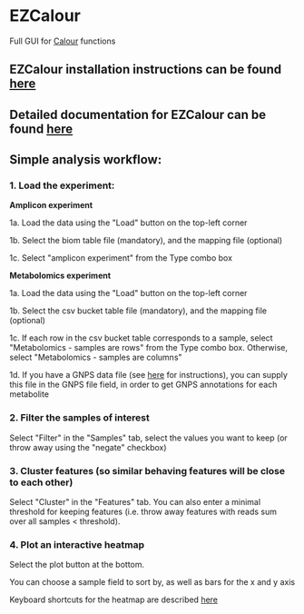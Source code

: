 # EZCalour
Full GUI for [Calour](https://github.com/amnona/Calour) functions

## EZCalour installation instructions can be found [here](https://github.com/amnona/EZCalour/blob/master/INSTALLATION.md)

## Detailed documentation for EZCalour can be found [here](https://github.com/amnona/EZCalour/blob/master/using-ezcalour.pdf)

## Simple analysis workflow:
### 1. Load the experiment:

**Amplicon experiment**

1a. Load the data using the "Load" button on the top-left corner

1b. Select the biom table file (mandatory), and the mapping file (optional)

1c. Select "amplicon experiment" from the Type combo box

**Metabolomics experiment**

1a. Load the data using the "Load" button on the top-left corner

1b. Select the csv bucket table file (mandatory), and the mapping file (optional)

1c. If each row in the csv bucket table corresponds to a sample, select "Metabolomics - samples are rows" from the Type combo box. Otherwise, select "Metabolomics - samples are columns"

1d. If you have a GNPS data file (see [here](https://github.com/amnona/gnps-calour) for instructions), you can supply this file in the GNPS file field, in order to get GNPS annotations for each metabolite

### 2. Filter the samples of interest
Select "Filter" in the "Samples" tab, select the values you want to keep (or throw away using the "negate" checkbox)

### 3. Cluster features (so similar behaving features will be close to each other)
Select "Cluster" in the "Features" tab. You can also enter a minimal threshold for keeping features (i.e. throw away features with reads sum over all samples < threshold).

### 4. Plot an interactive heatmap
Select the plot button at the bottom.

You can choose a sample field to sort by, as well as bars for the x and y axis

Keyboard shortcuts for the heatmap are described [here](http://biocore.github.io/calour/generated/calour.heatmap.plot.html#calour.heatmap.plot)

